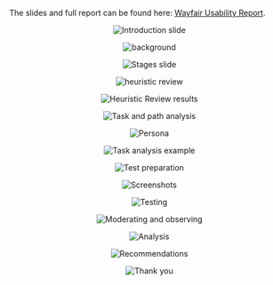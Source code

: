 The slides and full report can be found here: [Wayfair Usability Report](https://docs.google.com/presentation/d/1BGB7DsPdYMby9_OjfXQmfyWM1KrShNPO6bpMLUPj0fo/edit?usp=sharing).

<p align="center"><img src="wayfair_images/1.png" alt="Introduction slide"
	title="Wayfair Introduction Slide" />
</p>

<p align="center"><img src="wayfair_images/2.png" alt="background"
	title="Background" />
</p>

<p align="center"><img src="wayfair_images/3.png" alt="Stages slide"
	title="Stages" />
</p>

<p align="center"><img src="wayfair_images/4.png" alt="heuristic review"
	title="Heuristic Review" />
</p>

<p align="center"><img src="wayfair_images/5.png" alt="Heuristic Review results"
	title="Heurisitic Review results" />
</p>

<p align="center"><img src="wayfair_images/6.png" alt="Task and path analysis"
	title="Task and Path analysis" />
</p>

<p align="center"><img src="wayfair_images/7.png" alt="Persona"
	title="Persona" />
</p>

<p align="center"><img src="wayfair_images/8.png" alt="Task analysis example"
	title="Task analysis example" />
</p>

<p align="center"><img src="wayfair_images/9.png" alt="Test preparation"
	title="Test preparation" />
</p>

<p align="center"><img src="wayfair_images/10.png" alt="Screenshots"
	title="Screenshots" />
</p>

<p align="center"><img src="wayfair_images/11.png" alt="Testing"
	title="Testing" />
</p>

<p align="center"><img src="wayfair_images/12.png" alt="Moderating and observing"
	title="Moderating and observing" />
</p>

<p align="center"><img src="wayfair_images/13.png" alt="Analysis"
	title="Analysis" />
</p>

<p align="center"><img src="wayfair_images/14.png" alt="Recommendations"
	title="Recommendations" />
</p>

<p align="center"><img src="wayfair_images/15.png" alt="Thank you"
	title="Thank you" />
</p>
